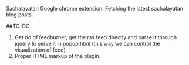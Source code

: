 Sachalayatan Google chrome extension.
Fetching the latest sachalayatan blog posts.

##TO-DO

1. Get rid of feedburner, get the rss feed directly and parse it through jquery to serve it in popup.html (this way we can control the visualization of feed).
2. Proper HTML markup of the plugin.

